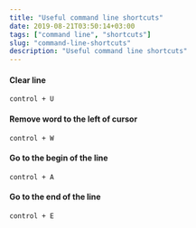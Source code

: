 ```yaml
---
title: "Useful command line shortcuts"
date: 2019-08-21T03:50:14+03:00
tags: ["command line", "shortcuts"]
slug: "command-line-shortcuts"
description: "Useful command line shortcuts"
---
```


#### Clear line
`control + U`

#### Remove word to the left of cursor
`control + W`

#### Go to the begin of the line
`control + A`

#### Go to the end of the line
`control + E`
<!--more-->
